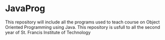 # JavaProg
This repository will include all the programs used to teach course on Object Oriented Programming using Java.
This repository is usfull to all the second year of St. Francis Institute of Technology
